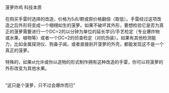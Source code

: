 <title>菠萝炸鸡</title>
<meta name="GENERATOR" content="WinCHM">
<meta http-equiv="Content-Type" content="text/html; charset=gb2312">
<br>菠萝炸鸡 科技本质
<br>
<br>在购买手雷时选择的改造，价格为5点/颗或原价格翻倍（取低）。手雷经过这项改造之后外形将变成一个栩栩如生的菠萝。如果不破坏其外形，要想检验它是否为真正的菠萝需要进行一个DC=2的以分钟为单位的延长学识/手艺检定（专业爆炸物或水果、植物等）或者一个DC=2的侦查检定（对抗伪装）。如果有其他检测能力，比如金属探测仪、狗鼻子闻，或者直接剖开菠萝的外壳，都能发现这不是一个真正的菠萝。
<br>
<br>特殊的，如果st允许或你以造物的形式制作拥有这种改造的手雷，你可以将菠萝的外形改变为其他水果。
<br>
<br>
<br>“这只是个菠萝，只不过会爆炸而已”
<br>